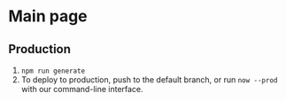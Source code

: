 # Main page

## Production
1. `npm run generate`
1. To deploy to production, push to the default branch, or run `now --prod` with our command-line interface.
